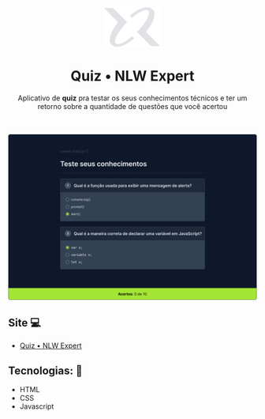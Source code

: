 <div align="center" >
  <img src="img/icon.svg" alt="">
  <h1>Quiz • NLW Expert</h1>
  <span>Aplicativo de <strong>quiz</strong> pra testar os seus conhecimentos técnicos e ter um retorno sobre a quantidade de questões que você acertou</span>
</div>

<br />
<br />

<p align="center">
  <img src="img/Home.png" alt="" >
</p>

## Site 💻
- [Quiz • NLW Expert](https://quizdevjs.vercel.app)



## Tecnologias: 🚀
- HTML
- CSS
- Javascript

